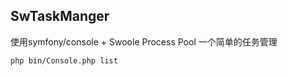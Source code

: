 ## SwTaskManger

使用symfony/console + Swoole Process Pool 一个简单的任务管理



```
php bin/Console.php list

```
